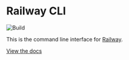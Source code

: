 # Railway CLI

![Build](https://github.com/railwayapp/cli/workflows/Build/badge.svg)

This is the command line interface for [Railway](https://railway.app).

[View the docs](https://railway.app/docs/command-line)

